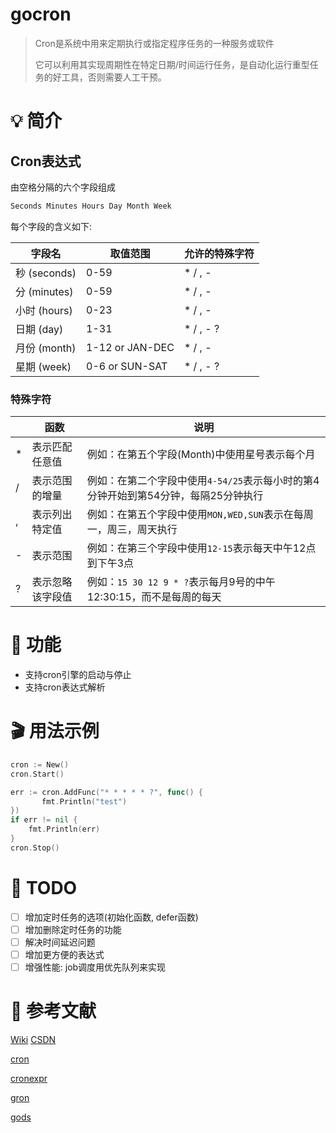 # gocron

> Cron是系统中用来定期执行或指定程序任务的一种服务或软件
>
> 它可以利用其实现周期性在特定日期/时间运行任务，是自动化运行重型任务的好工具，否则需要人工干预。

# 💡  简介

## Cron表达式

由空格分隔的六个字段组成

```xml
Seconds Minutes Hours Day Month Week
```

每个字段的含义如下:

| 字段名       | 取值范围        | 允许的特殊字符        |
| ------------ | --------------- | --------------------- |
| 秒 (seconds) | 0-59            | *    /    ,    -      |
| 分 (minutes) | 0-59            | *    /    ,    -      |
| 小时 (hours) | 0-23            | *    /    ,    -      |
| 日期 (day)   | 1-31            | *    /    ,    -    ? |
| 月份 (month) | 1-12 or JAN-DEC | *    /    ,    -      |
| 星期 (week)  | 0-6 or SUN-SAT  | *    /    ,    -    ? |

### 特殊字符

|      | 函数             | 说明                                                         |
| ---- | ---------------- | ------------------------------------------------------------ |
| *    | 表示匹配任意值   | 例如：在第五个字段(Month)中使用星号表示每个月                |
| /    | 表示范围的增量   | 例如：在第二个字段中使用`4-54/25`表示每小时的第4分钟开始到第54分钟，每隔25分钟执行 |
| ,    | 表示列出特定值   | 例如：在第五个字段中使用`MON,WED,SUN`表示在每周一，周三，周天执行 |
| -    | 表示范围         | 例如：在第三个字段中使用`12-15`表示每天中午12点到下午3点     |
| ?    | 表示忽略该字段值 | 例如：`15 30 12 9 * ?`表示每月9号的中午12:30:15，而不是每周的每天 |

# 🚀 功能

- 支持cron引擎的启动与停止
- 支持cron表达式解析

# 🎬 用法示例

```go
cron := New()
cron.Start()

err := cron.AddFunc("* * * * * ?", func() {
       fmt.Println("test")
})
if err != nil {
	fmt.Println(err)
}
cron.Stop()
```

# 📌 TODO

- [ ] 增加定时任务的选项(初始化函数, defer函数)
- [ ] 增加删除定时任务的功能
- [ ] 解决时间延迟问题
- [ ] 增加更方便的表达式
- [ ] 增强性能: job调度用优先队列来实现

# 📔 参考文献

[Wiki](https://en.wikipedia.org/wiki/Cron) [CSDN](https://blog.csdn.net/darjun/article/details/106982893?ops_request_misc=%257B%2522request%255Fid%2522%253A%2522165820597916782350889519%2522%252C%2522scm%2522%253A%252220140713.130102334.pc%255Fall.%2522%257D&request_id=165820597916782350889519&biz_id=0&utm_medium=distribute.pc_search_result.none-task-blog-2~all~first_rank_ecpm_v1~pc_rank_34-15-106982893-null-null.142^v32^pc_rank_34,185^v2^control&utm_term=go%20cron&spm=1018.2226.3001.4187)

[cron](https://github.com/robfig/cron)

[cronexpr](https://github.com/gorhill/cronexpr)

[gron](https://github.com/roylee0704/gron)

[gods](https://github.com/emirpasic/gods)
